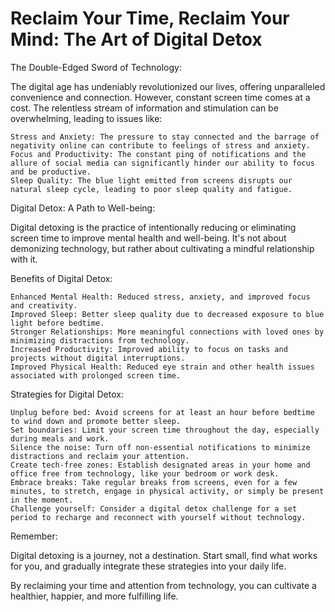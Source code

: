 # Reclaim Your Time, Reclaim Your Mind: The Art of Digital Detox

The Double-Edged Sword of Technology:

The digital age has undeniably revolutionized our lives, offering unparalleled convenience and connection. However, constant screen time comes at a cost. The relentless stream of information and stimulation can be overwhelming, leading to issues like:

    Stress and Anxiety: The pressure to stay connected and the barrage of negativity online can contribute to feelings of stress and anxiety.
    Focus and Productivity: The constant ping of notifications and the allure of social media can significantly hinder our ability to focus and be productive.
    Sleep Quality: The blue light emitted from screens disrupts our natural sleep cycle, leading to poor sleep quality and fatigue.

Digital Detox: A Path to Well-being:

Digital detoxing is the practice of intentionally reducing or eliminating screen time to improve mental health and well-being. It's not about demonizing technology, but rather about cultivating a mindful relationship with it.

Benefits of Digital Detox:

    Enhanced Mental Health: Reduced stress, anxiety, and improved focus and creativity.
    Improved Sleep: Better sleep quality due to decreased exposure to blue light before bedtime.
    Stronger Relationships: More meaningful connections with loved ones by minimizing distractions from technology.
    Increased Productivity: Improved ability to focus on tasks and projects without digital interruptions.
    Improved Physical Health: Reduced eye strain and other health issues associated with prolonged screen time.

Strategies for Digital Detox:

    Unplug before bed: Avoid screens for at least an hour before bedtime to wind down and promote better sleep.
    Set boundaries: Limit your screen time throughout the day, especially during meals and work.
    Silence the noise: Turn off non-essential notifications to minimize distractions and reclaim your attention.
    Create tech-free zones: Establish designated areas in your home and office free from technology, like your bedroom or work desk.
    Embrace breaks: Take regular breaks from screens, even for a few minutes, to stretch, engage in physical activity, or simply be present in the moment.
    Challenge yourself: Consider a digital detox challenge for a set period to recharge and reconnect with yourself without technology.

Remember:

Digital detoxing is a journey, not a destination. Start small, find what works for you, and gradually integrate these strategies into your daily life.

By reclaiming your time and attention from technology, you can cultivate a healthier, happier, and more fulfilling life.